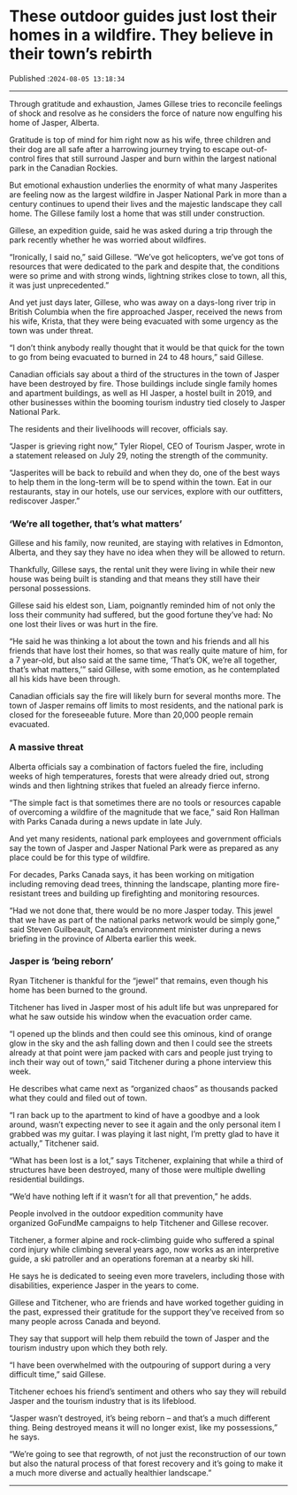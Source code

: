 # These outdoor guides just lost their homes in a wildfire. They believe in their town’s rebirth

Published :`2024-08-05 13:18:34`

---

Through gratitude and exhaustion, James Gillese tries to reconcile feelings of shock and resolve as he considers the force of nature now engulfing his home of Jasper, Alberta.

Gratitude is top of mind for him right now as his wife, three children and their dog are all safe after a harrowing journey trying to escape out-of-control fires that still surround Jasper and burn within the largest national park in the Canadian Rockies.

But emotional exhaustion underlies the enormity of what many Jasperites are feeling now as the largest wildfire in Jasper National Park in more than a century continues to upend their lives and the majestic landscape they call home. The Gillese family lost a home that was still under construction.

Gillese, an expedition guide, said he was asked during a trip through the park recently whether he was worried about wildfires.

“Ironically, I said no,” said Gillese. “We’ve got helicopters, we’ve got tons of resources that were dedicated to the park and despite that, the conditions were so prime and with strong winds, lightning strikes close to town, all this, it was just unprecedented.”

And yet just days later, Gillese, who was away on a days-long river trip in British Columbia when the fire approached Jasper, received the news from his wife, Krista, that they were being evacuated with some urgency as the town was under threat.

“I don’t think anybody really thought that it would be that quick for the town to go from being evacuated to burned in 24 to 48 hours,” said Gillese.

Canadian officials say about a third of the structures in the town of Jasper have been destroyed by fire. Those buildings include single family homes and apartment buildings, as well as HI Jasper, a hostel built in 2019, and other businesses within the booming tourism industry tied closely to Jasper National Park.

The residents and their livelihoods will recover, officials say.

“Jasper is grieving right now,” Tyler Riopel, CEO of Tourism Jasper, wrote in a statement released on July 29, noting the strength of the community.

“Jasperites will be back to rebuild and when they do, one of the best ways to help them in the long-term will be to spend within the town. Eat in our restaurants, stay in our hotels, use our services, explore with our outfitters, rediscover Jasper.”

### ‘We’re all together, that’s what matters’

Gillese and his family, now reunited, are staying with relatives in Edmonton, Alberta, and they say they have no idea when they will be allowed to return.

Thankfully, Gillese says, the rental unit they were living in while their new house was being built is standing and that means they still have their personal possessions.

Gillese said his eldest son, Liam, poignantly reminded him of not only the loss their community had suffered, but the good fortune they’ve had: No one lost their lives or was hurt in the fire.

“He said he was thinking a lot about the town and his friends and all his friends that have lost their homes, so that was really quite mature of him, for a 7 year-old, but also said at the same time, ‘That’s OK, we’re all together, that’s what matters,’” said Gillese, with some emotion, as he contemplated all his kids have been through.

Canadian officials say the fire will likely burn for several months more. The town of Jasper remains off limits to most residents, and the national park is closed for the foreseeable future. More than 20,000 people remain evacuated.

### A massive threat

Alberta officials say a combination of factors fueled the fire, including weeks of high temperatures, forests that were already dried out, strong winds and then lightning strikes that fueled an already fierce inferno.

“The simple fact is that sometimes there are no tools or resources capable of overcoming a wildfire of the magnitude that we face,” said Ron Hallman with Parks Canada during a news update in late July.

And yet many residents, national park employees and government officials say the town of Jasper and Jasper National Park were as prepared as any place could be for this type of wildfire.

For decades, Parks Canada says, it has been working on mitigation including removing dead trees, thinning the landscape, planting more fire-resistant trees and building up firefighting and monitoring resources.

“Had we not done that, there would be no more Jasper today. This jewel that we have as part of the national parks network would be simply gone,” said Steven Guilbeault, Canada’s environment minister during a news briefing in the province of Alberta earlier this week.

### Jasper is ‘being reborn’

Ryan Titchener is thankful for the “jewel” that remains, even though his home has been burned to the ground.

Titchener has lived in Jasper most of his adult life but was unprepared for what he saw outside his window when the evacuation order came.

“I opened up the blinds and then could see this ominous, kind of orange glow in the sky and the ash falling down and then I could see the streets already at that point were jam packed with cars and people just trying to inch their way out of town,” said Titchener during a phone interview this week.

He describes what came next as “organized chaos” as thousands packed what they could and filed out of town.

“I ran back up to the apartment to kind of have a goodbye and a look around, wasn’t expecting never to see it again and the only personal item I grabbed was my guitar. I was playing it last night, I’m pretty glad to have it actually,” Titchener said.

“What has been lost is a lot,” says Titchener, explaining that while a third of structures have been destroyed, many of those were multiple dwelling residential buildings.

“We’d have nothing left if it wasn’t for all that prevention,” he adds.

People involved in the outdoor expedition community have organized GoFundMe campaigns to help Titchener and Gillese recover.

Titchener, a former alpine and rock-climbing guide who suffered a spinal cord injury while climbing several years ago, now works as an interpretive guide, a ski patroller and an operations foreman at a nearby ski hill.

He says he is dedicated to seeing even more travelers, including those with disabilities, experience Jasper in the years to come.

Gillese and Titchener, who are friends and have worked together guiding in the past, expressed their gratitude for the support they’ve received from so many people across Canada and beyond.

They say that support will help them rebuild the town of Jasper and the tourism industry upon which they both rely.

“I have been overwhelmed with the outpouring of support during a very difficult time,” said Gillese.

Titchener echoes his friend’s sentiment and others who say they will rebuild Jasper and the tourism industry that is its lifeblood.

“Jasper wasn’t destroyed, it’s being reborn – and that’s a much different thing. Being destroyed means it will no longer exist, like my possessions,” he says.

“We’re going to see that regrowth, of not just the reconstruction of our town but also the natural process of that forest recovery and it’s going to make it a much more diverse and actually healthier landscape.”

---

